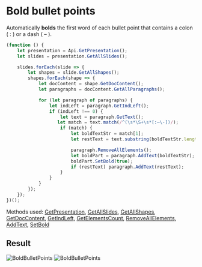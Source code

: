 # Bold bullet points

Automatically **bolds** the first word of each bullet point that contains a colon ( : ) or a dash ( – ).

```ts
(function () {
    let presentation = Api.GetPresentation();
    let slides = presentation.GetAllSlides();

    slides.forEach(slide => {
        let shapes = slide.GetAllShapes();
        shapes.forEach(shape => {
            let docContent = shape.GetDocContent();
            let paragraphs = docContent.GetAllParagraphs();

            for (let paragraph of paragraphs) {
                let indLeft = paragraph.GetIndLeft();
                if (indLeft !== 0) {
                    let text = paragraph.GetText();
                   let match = text.match(/^(\s*\S+\s*[:–\-])/);
                    if (match) {
                        let boldTextStr = match[1];
                        let restText = text.substring(boldTextStr.length);

                        paragraph.RemoveAllElements();
                        let boldPart = paragraph.AddText(boldTextStr);
                        boldPart.SetBold(true);
                        if (restText) paragraph.AddText(restText);
                    }
                }
            }
        });
    });
})();
```

Methods used: [GetPresentation](/docs/office-api/usage-api/presentation-api/Api/Methods/GetPresentation.md), [GetAllSlides](/docs/office-api/usage-api/presentation-api/ApiPresentation/Methods/GetAllSlides.md), [GetAllShapes](/docs/office-api/usage-api/presentation-api/ApiSlide/Methods/GetAllShapes.md), [GetDocContent](/docs/office-api/usage-api/presentation-api/ApiShape/Methods/GetDocContent.md), [GetIndLeft](/docs/office-api/usage-api/presentation-api/ApiParagraph/Methods/GetIndLeft.md), [GetElementsCount](/docs/office-api/usage-api/presentation-api/ApiParagraph/Methods/GetElementsCount.md), [RemoveAllElements](/docs/office-api/usage-api/presentation-api/ApiParagraph/Methods/RemoveAllElements.md), [AddText](/docs/office-api/usage-api/presentation-api/ApiParagraph/Methods/AddText.md), [SetBold](/docs/office-api/usage-api/presentation-api/ApiRun/Methods/SetBold.md)

## Result

![BoldBulletPoints](/assets/images/plugins/bold-bullet-points.png#gh-light-mode-only)
![BoldBulletPoints](/assets/images/plugins/bold-bullet-points.dark.png#gh-dark-mode-only)
